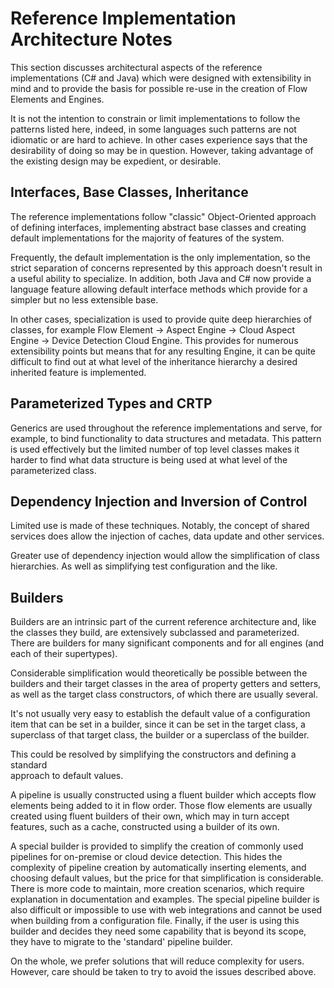 # Reference Implementation Architecture Notes

This section discusses architectural aspects of the reference implementations
(C# and Java) which were designed with extensibility in mind and to provide the basis 
for possible re-use in the creation of Flow Elements and Engines.

It is not the intention to constrain or limit implementations to follow 
the patterns listed here, indeed, in some languages such patterns are not
idiomatic or are hard to achieve. In other cases experience says that the 
desirability of doing so may be in question. 
However, taking advantage of the existing design may be expedient, or desirable.

## Interfaces, Base Classes, Inheritance

The reference implementations follow "classic" Object-Oriented approach of defining 
interfaces, implementing abstract base classes and creating default
implementations for the majority of features of the system.

Frequently, the default implementation is the only implementation, so the 
strict separation of concerns represented by this approach doesn't result
in a useful ability to specialize. In addition, both Java and C# now provide 
a language feature allowing default interface methods which provide for a simpler but no less 
extensible base.

In other cases, specialization is used to provide quite deep hierarchies of 
classes, for example Flow Element -> Aspect Engine -> Cloud Aspect Engine -> 
Device Detection Cloud Engine. This provides for numerous extensibility points
but means that for any resulting Engine, it can be quite difficult to find 
out at what level of the inheritance hierarchy a desired inherited feature 
is implemented.

## Parameterized Types and CRTP

Generics are used throughout the reference implementations and serve, for 
example, to bind functionality to data structures and metadata. 
This pattern is used effectively
but the limited number of top level classes makes it harder to find what 
data structure is being used at what level of the parameterized class.

## Dependency Injection and Inversion of Control

Limited use is made of these techniques. Notably, the concept of shared services
does allow the injection of caches, data update and other services.

Greater use of dependency injection would allow the simplification of class 
hierarchies. As well as simplifying test configuration and the like.

## Builders

Builders are an intrinsic part of the current reference architecture and,
like the classes they build, are extensively subclassed and parameterized. There 
are builders for many significant components and for all engines (and each of their
supertypes).

Considerable simplification would theoretically be possible between the builders and 
their target classes in the area of property getters and setters, as well as 
the target class constructors, of which there are usually several.

It's not usually very easy to establish the default value of a configuration item that 
can be set in a builder, since it can be set in the target class, a superclass 
of that target class, the builder or a superclass of the builder.

This could be resolved by simplifying the constructors and defining a standard  
approach to default values. 

A pipeline is usually constructed using a fluent builder which accepts flow elements
being added to it in flow order. Those flow elements are usually created using
fluent builders of their own, which may in turn accept features, such as a cache,
constructed using a builder of its own.

A special builder is provided to simplify the creation of commonly used pipelines
for on-premise or cloud device detection. This hides the complexity
of pipeline creation by automatically inserting elements, and choosing 
default values, but the price for that simplification is considerable. There is 
more code to maintain, more creation scenarios, which require explanation in
documentation and examples. The special pipeline builder is also difficult or 
impossible to use with web integrations and cannot be used when building from a
configuration file. Finally, if the user is using this builder and decides they 
need some capability that is beyond its scope, they have to migrate to the 
'standard' pipeline builder.

On the whole, we prefer solutions that will reduce complexity for users. However,
care should be taken to try to avoid the issues described above.
